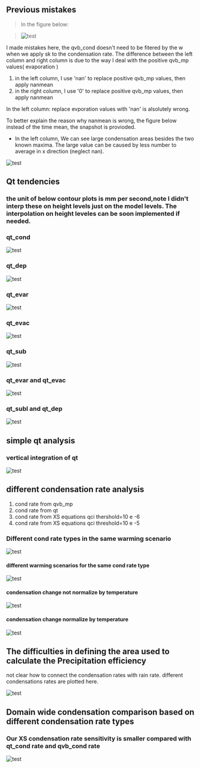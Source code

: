 

## Previous mistakes

>    In the figure below:

> ![test](https://github.com/JiananChenUST/random_pic_years/blob/main/qvb_cond_detail_contour_20_levels_2.png)


I made mistakes here, the qvb_cond doesn't need to be fitered by the w when we apply sk to the condensation rate. The difference between the left column and right column is due to the way I deal with the positive qvb_mp values( evaporation )

1. in the left column, I use 'nan' to replace positive qvb_mp values, then apply nanmean 
2. in the right column, I use '0' to replace positive qvb_mp values, then apply nanmean

In the left column: replace evporation values with 'nan' is alsolutely wrong.




To better explain the reason why nanmean is wrong, the figure below instead of the time mean, the snapshot is provioded.

* In the left column, We can see large condensation areas besides the two known maxima. The large value can be caused by less number to average in x direction (neglect nan).

![test](https://github.com/JiananChenUST/random_pic_years/blob/main/qvb_weighted_or_not_in_t_series.png)



## Qt tendencies

### the unit of below contour plots is mm per second,note I didn't interp these on height levels just on the model levels. The interpolation on height leveles can be soon implemented if needed.
### qt_cond
![test](https://github.com/JiananChenUST/random_pic_years/blob/main/qt_cond_no_weighted.png)

### qt_dep
![test](https://github.com/JiananChenUST/random_pic_years/blob/main/qt_dep_no_weighted.png)

### qt_evar
![test](https://github.com/JiananChenUST/random_pic_years/blob/main/qt_evar_no_weighted.png)

### qt_evac
![test](https://github.com/JiananChenUST/random_pic_years/blob/main/qt_evac_no_weighted.png)

### qt_sub
![test](https://github.com/JiananChenUST/random_pic_years/blob/main/qt_subl_no_weighted.png)

### qt_evar and qt_evac
![test](https://github.com/JiananChenUST/random_pic_years/blob/main/qt_evar_evac_no_weighted.png)

### qt_subl and qt_dep 
![test](https://github.com/JiananChenUST/random_pic_years/blob/main/qt_subl_dep_no_weighted.png)

## simple qt analysis

### vertical integration of qt

![test](https://github.com/JiananChenUST/random_pic_years/blob/main/qt_2d_analysis.png)


## different condensation rate analysis
1. cond rate from qvb_mp
2. cond rate from qt
3. cond rate from XS equations qci thershold=10 e -6
4. cond rate from XS equations qci threshold=10 e -5

### Different cond rate types in the same warming scenario

![test](https://github.com/JiananChenUST/random_pic_years/blob/main/cond_compare1.png)

#### different warming scenarios for the same cond rate type

![test](https://github.com/JiananChenUST/random_pic_years/blob/main/cond_compare2.png)

#### condensation change not normalize by temperature

![test](https://github.com/JiananChenUST/random_pic_years/blob/main/cond_increasement_compare.png)

#### condensation change normalize by temperature

![test](https://github.com/JiananChenUST/random_pic_years/blob/main/cond_increasement_compare_normalize.png)

## The difficulties in defining the area used to calculate the Precipitation efficiency

not clear how to connect the condensation rates with rain rate. different condensations rates are plotted here.

![test](https://github.com/JiananChenUST/random_pic_years/blob/main/how_to_select_pe_region.png)

## Domain wide condensation comparison based on different condensation rate types
### Our XS condensation rate sensitivity is smaller compared with qt_cond rate and qvb_cond rate

![test](https://github.com/JiananChenUST/random_pic_years/blob/main/cond_rate_domainwide.png)